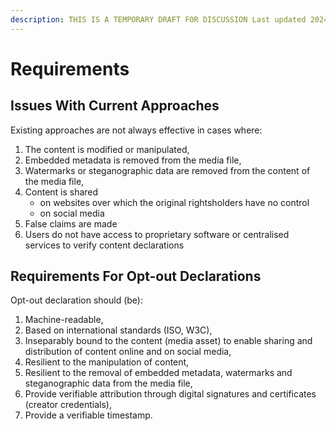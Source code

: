 ```yaml
---
description: THIS IS A TEMPORARY DRAFT FOR DISCUSSION Last updated 2024-06-17
---
```


# Requirements

## Issues With Current Approaches

Existing approaches are not always effective in cases where:

1. The content is modified or manipulated,
2. Embedded metadata is removed from the media file,
3. Watermarks or steganographic data are removed from the content of the media file,
4. Content is shared&#x20;
   * on websites over which the original rightsholders have no control
   * on social media
5. False claims are made&#x20;
6. Users do not have access to proprietary software or centralised services to verify content declarations

## Requirements For Opt-out Declarations

Opt-out declaration should (be):&#x20;

1. Machine-readable,
2. Based on international standards (ISO, W3C),
3. Inseparably bound to the content (media asset) to enable sharing and distribution of content online and on social media,
4. Resilient to the manipulation of content,&#x20;
5. Resilient to the removal of embedded metadata, watermarks and steganographic data from the media file,
6. Provide verifiable attribution through digital signatures and certificates (creator credentials),
7. Provide a verifiable timestamp.
